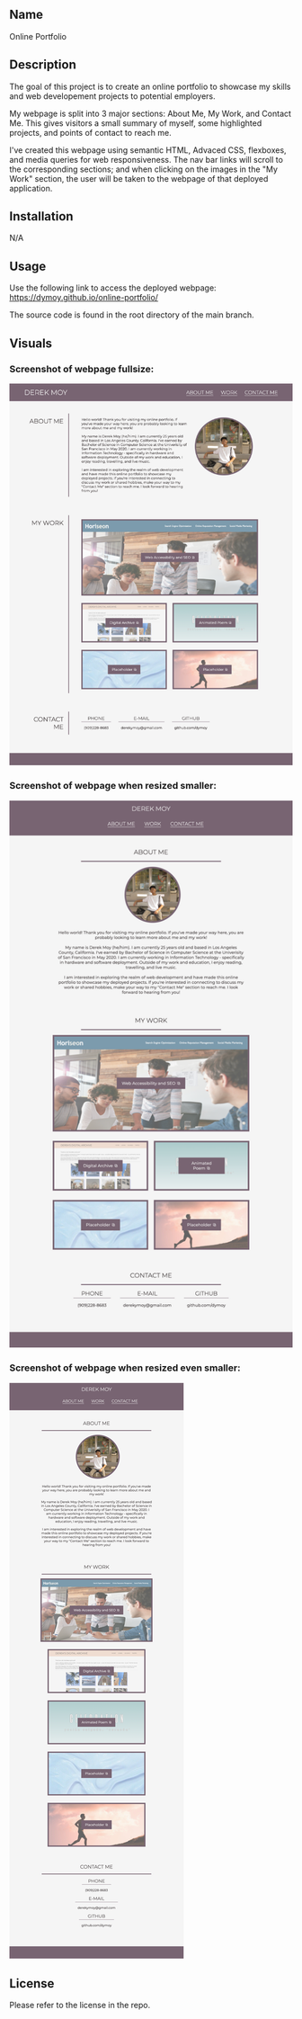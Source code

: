 ## Name 

Online Portfolio 

## Description

The goal of this project is to create an online portfolio to showcase my skills and web developement projects to potential employers. 

My webpage is split into 3 major sections: About Me, My Work, and Contact Me. This gives visitors a small summary of myself, some highlighted projects, and points of contact to reach me.  

I've created this webpage using semantic HTML, Advaced CSS, flexboxes, and media queries for web responsiveness. The nav bar links will scroll to the corresponding sections; and when clicking on the images in the "My Work" section, the user will be taken to the webpage of that deployed application.

## Installation 

N/A

## Usage 
Use the following link to access the deployed webpage: 
https://dymoy.github.io/online-portfolio/

The source code is found in the root directory of the main branch. 

## Visuals 

### Screenshot of webpage fullsize: 

!["Screenshot of webpage fullsize:"](./Assets/images/readme-reference/full-size-webpage.png)

### Screenshot of webpage when resized smaller: 

!["Screenshot of webpage resized:"](./Assets/images/readme-reference/medium-size-webpage.png)

### Screenshot of webpage when resized even smaller: 
!["Screenshot of webpage resized:"](./Assets/images/readme-reference/small-size-webpage.png)

## License 

Please refer to the license in the repo.
